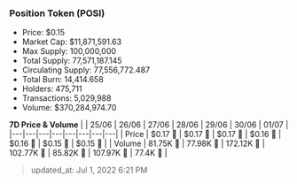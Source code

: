 
  ### Position Token (POSI)
  - Price: $0.15
  - Market Cap: $11,871,591.63
  - Max Supply: 100,000,000
  - Total Supply: 77,571,187.145
  - Circulating Supply: 77,556,772.487
  - Total Burn: 14,414.658
  - Holders: 475,711
  - Transactions: 5,029,988
  - Volume: $370,284,974.70

  **7D Price & Volume**
  | | 25&#x2F;06 | 26&#x2F;06 | 27&#x2F;06 | 28&#x2F;06 | 29&#x2F;06 | 30&#x2F;06 | 01&#x2F;07 |
  |---|---|---|---|---|---|---|---|
  | Price | $0.17 🔻 | $0.17 🔻 | $0.17 🔻 | $0.16 🔻 | $0.16 🔻 | $0.15 🔻 | $0.15 🔻 |
  | Volume | 81.75K 🔻 | 77.98K 🔻 | 172.12K 🚀 | 102.77K 🔻 | 85.82K 🔻 | 107.97K 🚀 | 77.4K 🔻 |

  > updated_at: Jul 1, 2022 6:21 PM
